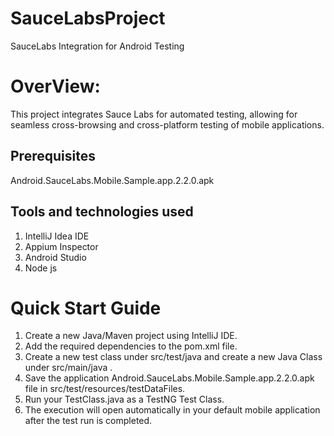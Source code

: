 # SauceLabsProject
SauceLabs Integration for Android Testing
 
# OverView:
This project integrates Sauce Labs for automated testing, allowing for seamless cross-browsing and cross-platform testing of mobile applications.
## Prerequisites
Android.SauceLabs.Mobile.Sample.app.2.2.0.apk
## Tools and technologies used
1. IntelliJ Idea IDE
2. Appium Inspector
3. Android Studio
4. Node js
# Quick Start Guide
1. Create a new Java/Maven project using IntelliJ IDE.
2. Add the required dependencies to the pom.xml file.
3. Create a new test class under src/test/java and create a new Java Class under src/main/java .
4. Save the application Android.SauceLabs.Mobile.Sample.app.2.2.0.apk file in src/test/resources/testDataFiles.
5. Run your TestClass.java as a TestNG Test Class.
6. The execution will open automatically in your default mobile application after the test run is completed.

